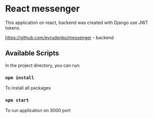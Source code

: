 # React messenger

This application on react, backend was created with Django use JWT tokens.

https://github.com/evrudenko/messenger - backend

## Available Scripts

In the project directory, you can run:

### `npm install`

To install all packages

### `npm start`

To run application on 3000 port
